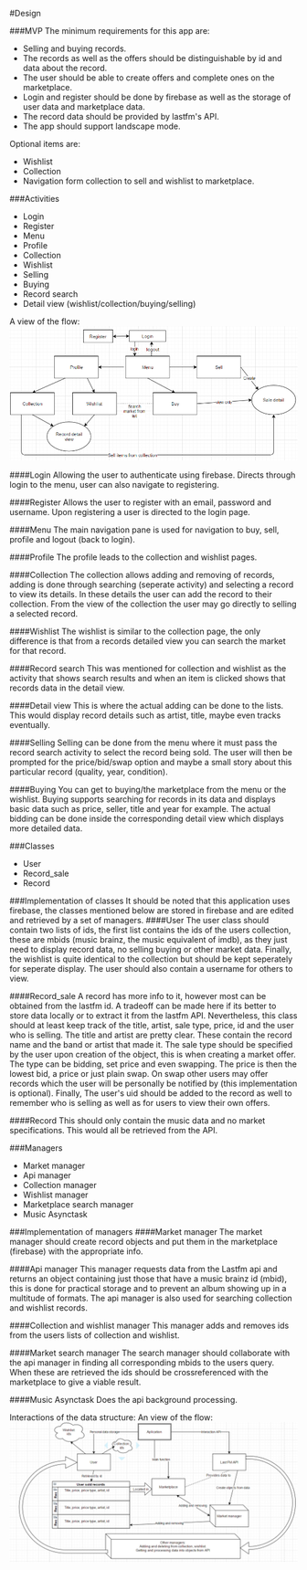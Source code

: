 #Design

###MVP
The minimum requirements for this app are:
- Selling and buying records. 
- The records as well as the offers should be distinguishable by id and data about the record. 
- The user should be able to create offers and complete ones on the marketplace. 
- Login and register should be done by firebase as well as the storage of user data and marketplace data. 
- The record data should be provided by lastfm's API. 
- The app should support landscape mode.

Optional items are:
- Wishlist
- Collection
- Navigation form collection to sell and wishlist to marketplace. 

###Activities
- Login
- Register
- Menu
- Profile
- Collection
- Wishlist
- Selling
- Buying 
- Record search
- Detail view (wishlist/collection/buying/selling)

A view of the flow:
![Login and start view](https://github.com/Bakenbraad/mprog_final/blob/master/doc/activity%20flow.PNG)

####Login
Allowing the user to authenticate using firebase. Directs through login to the menu, user can also navigate to registering.

####Register
Allows the user to register with an email, password and username.
Upon registering a user is directed to the login page.

####Menu
The main navigation pane is used for navigation to buy, sell, profile and logout (back to login).

####Profile
The profile leads to the collection and wishlist pages.

####Collection
The collection allows adding and removing of records, adding is done through searching (seperate activity) and selecting a record to view its details.
In these details the user can add the record to their collection. From the view of the collection the user may go directly to selling 
a selected record.

####Wishlist
The wishlist is similar to the collection page, the only difference is that from a records detailed view you can search the market for that record.

####Record search
This was mentioned for collection and wishlist as the activity that shows search results and when an item is clicked shows that records
data in the detail view.

####Detail view
This is where the actual adding can be done to the lists. This would display record details such as artist, title, maybe even tracks eventually.

####Selling
Selling can be done from the menu where it must pass the record search activity to select the record being sold. The user will then
be prompted for the price/bid/swap option and maybe a small story about this particular record (quality, year, condition).

####Buying
You can get to buying/the marketplace from the menu or the wishlist. Buying supports searching for records in its data and displays
basic data such as price, seller, title and year for example. The actual bidding can be done inside the corresponding detail view
which displays more detailed data.


###Classes
- User
- Record_sale
- Record

###Implementation of classes
It should be noted that this application uses firebase, the classes mentioned below are stored in firebase and are edited and retrieved by
a set of managers.
####User
The user class should contain two lists of ids, the first list contains
the ids of the users collection, these are mbids (music brainz, the music equivalent of imdb), as they just need to display record data, no selling
buying or other market data. Finally, the wishlist is quite identical to the collection but should be kept
seperately for seperate display. The user should also contain a username for others to view.

####Record_sale
A record has more info to it, however most can be obtained from the lastfm id. A tradeoff can be made here 
if its better to store data locally or to extract it from the lastfm API. Nevertheless, this class
should at least keep track of the title, artist, sale type, price, id and the user who is selling. The title and artist are 
pretty clear. These contain the record name and the band or artist that made it. The sale type should
be specified by the user upon creation of the object, this is when creating a market offer. The type
can be bidding, set price and even swapping. The price is then the lowest bid, a price or just plain swap.
On swap other users may offer records which the user will be personally be notified by (this implementation is
                                                                                             optional). Finally,
The user's uid should be added to the record as well to remember who is selling as well as for users to view their own offers.

####Record
This should only contain the music data and no market specifications. This would all be retrieved from the API.

###Managers
- Market manager
- Api manager
- Collection manager 
- Wishlist manager 
- Marketplace search manager
- Music Asynctask

###Implementation of managers
####Market manager
The market manager should create record objects and put them in the marketplace (firebase) with the appropriate info.

####Api manager
This manager requests data from the Lastfm api and returns an object containing just those that have a music brainz id (mbid), this is done
for practical storage and to prevent an album showing up in a multitude of formats. The api manager is also used for searching collection
and wishlist records.

####Collection and wishlist manager
This manager adds and removes ids from the users lists of collection and wishlist.

####Market search manager
The search manager should collaborate with the api manager in finding all corresponding mbids to the users query. When these are retrieved
the ids should be crossreferenced with the marketplace to give a viable result.

####Music Asynctask
Does the api background processing.

Interactions of the data structure:
An view of the flow:
![Login and start view](https://github.com/Bakenbraad/mprog_final/blob/master/doc/data%20structure.PNG)








